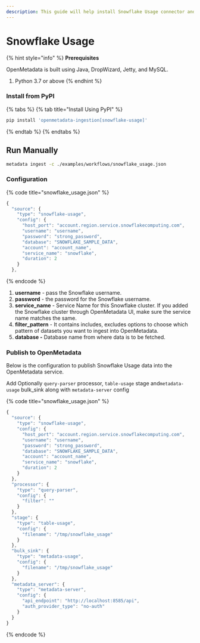 ```yaml
---
description: This guide will help install Snowflake Usage connector and run manually
---
```


# Snowflake Usage

{% hint style="info" %}
**Prerequisites**

OpenMetadata is built using Java, DropWizard, Jetty, and MySQL.

1. Python 3.7 or above
{% endhint %}

### Install from PyPI

{% tabs %}
{% tab title="Install Using PyPI" %}
```bash
pip install 'openmetadata-ingestion[snowflake-usage]'
```
{% endtab %}
{% endtabs %}

## Run Manually

```bash
metadata ingest -c ./examples/workflows/snowflake_usage.json
```

### Configuration

{% code title="snowflake_usage.json" %}
```javascript
{
  "source": {
    "type": "snowflake-usage",
    "config": {
      "host_port": "account.region.service.snowflakecomputing.com",
      "username": "username",
      "password": "strong_password",
      "database": "SNOWFLAKE_SAMPLE_DATA",
      "account": "account_name",
      "service_name": "snowflake",
      "duration": 2
    }
  },
```
{% endcode %}

1. **username** - pass the Snowflake username.
2. **password** - the password for the Snowflake username.
3. **service_name** - Service Name for this Snowflake cluster. If you added the Snowflake cluster through OpenMetadata UI, make sure the service name matches the same.
4. **filter_pattern** - It contains includes, excludes options to choose which pattern of datasets you want to ingest into OpenMetadata.
5. **database -** Database name from where data is to be fetched.

### Publish to OpenMetadata

Below is the configuration to publish Snowflake Usage data into the OpenMetadata service.

Add Optionally `query-parser` processor, `table-usage` stage and`metadata-usage` bulk_sink along with `metadata-server` config

{% code title="snowflake_usage.json" %}
```javascript
{
  "source": {
    "type": "snowflake-usage",
    "config": {
      "host_port": "account.region.service.snowflakecomputing.com",
      "username": "username",
      "password": "strong_password",
      "database": "SNOWFLAKE_SAMPLE_DATA",
      "account": "account_name",
      "service_name": "snowflake",
      "duration": 2
    }
  },
  "processor": {
    "type": "query-parser",
    "config": {
      "filter": ""
    }
  },
  "stage": {
    "type": "table-usage",
    "config": {
      "filename": "/tmp/snowflake_usage"
    }
  },
  "bulk_sink": {
    "type": "metadata-usage",
    "config": {
      "filename": "/tmp/snowflake_usage"
    }
  },
  "metadata_server": {
    "type": "metadata-server",
    "config": {
      "api_endpoint": "http://localhost:8585/api",
      "auth_provider_type": "no-auth"
    }
  }
}
```
{% endcode %}
